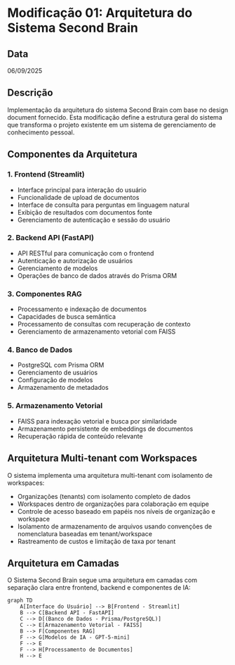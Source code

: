 # Modificação 01: Arquitetura do Sistema Second Brain

## Data
06/09/2025

## Descrição
Implementação da arquitetura do sistema Second Brain com base no design document fornecido. Esta modificação define a estrutura geral do sistema que transforma o projeto existente em um sistema de gerenciamento de conhecimento pessoal.

## Componentes da Arquitetura

### 1. Frontend (Streamlit)
- Interface principal para interação do usuário
- Funcionalidade de upload de documentos
- Interface de consulta para perguntas em linguagem natural
- Exibição de resultados com documentos fonte
- Gerenciamento de autenticação e sessão do usuário

### 2. Backend API (FastAPI)
- API RESTful para comunicação com o frontend
- Autenticação e autorização de usuários
- Gerenciamento de modelos
- Operações de banco de dados através do Prisma ORM

### 3. Componentes RAG
- Processamento e indexação de documentos
- Capacidades de busca semântica
- Processamento de consultas com recuperação de contexto
- Gerenciamento de armazenamento vetorial com FAISS

### 4. Banco de Dados
- PostgreSQL com Prisma ORM
- Gerenciamento de usuários
- Configuração de modelos
- Armazenamento de metadados

### 5. Armazenamento Vetorial
- FAISS para indexação vetorial e busca por similaridade
- Armazenamento persistente de embeddings de documentos
- Recuperação rápida de conteúdo relevante

## Arquitetura Multi-tenant com Workspaces

O sistema implementa uma arquitetura multi-tenant com isolamento de workspaces:

- Organizações (tenants) com isolamento completo de dados
- Workspaces dentro de organizações para colaboração em equipe
- Controle de acesso baseado em papéis nos níveis de organização e workspace
- Isolamento de armazenamento de arquivos usando convenções de nomenclatura baseadas em tenant/workspace
- Rastreamento de custos e limitação de taxa por tenant

## Arquitetura em Camadas

O Sistema Second Brain segue uma arquitetura em camadas com separação clara entre frontend, backend e componentes de IA:

```mermaid
graph TD
    A[Interface do Usuário] --> B[Frontend - Streamlit]
    B --> C[Backend API - FastAPI]
    C --> D[(Banco de Dados - Prisma/PostgreSQL)]
    C --> E[Armazenamento Vetorial - FAISS]
    B --> F[Componentes RAG]
    F --> G[Modelos de IA - GPT-5-mini]
    F --> E
    F --> H[Processamento de Documentos]
    H --> E
```